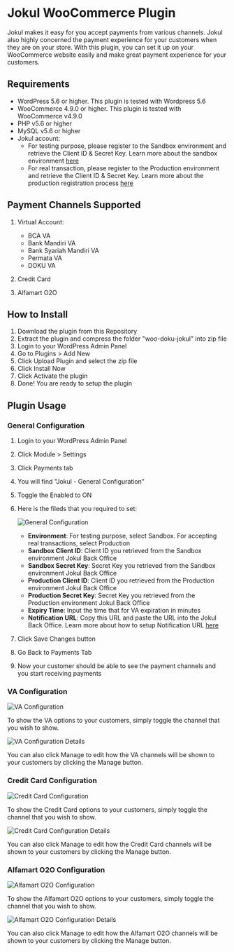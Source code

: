 # Jokul WooCommerce Plugin

Jokul makes it easy for you accept payments from various channels. Jokul also highly concerned the payment experience for your customers when they are on your store. With this plugin, you can set it up on your WooCommerce website easily and make great payment experience for your customers.

## Requirements

- WordPress 5.6 or higher. This plugin is tested with Wordpress 5.6
- WooCommerce 4.9.0 or higher. This plugin is tested with WooCommerce v4.9.0
- PHP v5.6 or higher
- MySQL v5.6 or higher
- Jokul account:
    - For testing purpose, please register to the Sandbox environment and retrieve the Client ID & Secret Key. Learn more about the sandbox environment [here](https://jokul.doku.com/docs/docs/getting-started/explore-sandbox)
    - For real transaction, please register to the Production environment and retrieve the Client ID & Secret Key. Learn more about the production registration process [here](https://jokul.doku.com/docs/docs/getting-started/register-user)

## Payment Channels Supported

1. Virtual Account:
    - BCA VA
    - Bank Mandiri VA
    - Bank Syariah Mandiri VA
    - Permata VA
    - DOKU VA

2. Credit Card
3. Alfamart O2O

## How to Install

1. Download the plugin from this Repository
1. Extract the plugin and compress the folder "woo-doku-jokul" into zip file
1. Login to your WordPress Admin Panel
1. Go to Plugins > Add New
1. Click Upload Plugin and select the zip file
1. Click Install Now
1. Click Activate the plugin
1. Done! You are ready to setup the plugin

## Plugin Usage

### General Configuration

1. Login to your WordPress Admin Panel
1. Click Module > Settings
1. Click Payments tab
1. You will find "Jokul - General Configuration"
1. Toggle the Enabled to ON
1. Here is the fileds that you required to set:

    ![General Configuration](https://i.ibb.co/y84krxh/Screen-Shot-2021-03-24-at-21-24-41.png)

    - **Environment**: For testing purpose, select Sandbox. For accepting real transactions, select Production
    - **Sandbox Client ID**: Client ID you retrieved from the Sandbox environment Jokul Back Office
    - **Sandbox Secret Key**: Secret Key you retrieved from the Sandbox environment Jokul Back Office
    - **Production Client ID**: Client ID you retrieved from the Production environment Jokul Back Office
    - **Production Secret Key**: Secret Key you retrieved from the Production environment Jokul Back Office
    - **Expiry Time**: Input the time that for VA expiration in minutes
    - **Notification URL**: Copy this URL and paste the URL into the Jokul Back Office. Learn more about how to setup Notification URL [here](https://jokul.doku.com/docs/docs/after-payment/setup-notification-url)
1. Click Save Changes button
1. Go Back to Payments Tab
1. Now your customer should be able to see the payment channels and you start receiving payments

### VA Configuration

![VA Configuration](https://i.ibb.co/3r73zdj/Screen-Shot-2021-03-24-at-21-25-53.png)

To show the VA options to your customers, simply toggle the channel that you wish to show.

![VA Configuration Details](https://i.ibb.co/3dyW0j5/Screen-Shot-2021-03-24-at-21-25-22.png)

You can also click Manage to edit how the VA channels will be shown to your customers by clicking the Manage button.

### Credit Card Configuration

![Credit Card Configuration](https://i.ibb.co/Y02Tr3T/Screen-Shot-2021-05-06-at-14-35-31.png)

To show the Credit Card options to your customers, simply toggle the channel that you wish to show.

![Credit Card Configuration Details](https://i.ibb.co/hfFkXrr/Screen-Shot-2021-05-06-at-14-41-53.png)

You can also click Manage to edit how the Credit Card channels will be shown to your customers by clicking the Manage button.

### Alfamart O2O Configuration

![Alfamart O2O Configuration](https://i.ibb.co/Y02Tr3T/Screen-Shot-2021-05-06-at-14-35-31.png)

To show the Alfamart O2O options to your customers, simply toggle the channel that you wish to show.

![Alfamart O2O Configuration Details](https://i.ibb.co/kDMrm45/Screen-Shot-2021-05-06-at-14-40-29.png)

You can also click Manage to edit how the Alfamart O2O channels will be shown to your customers by clicking the Manage button.

